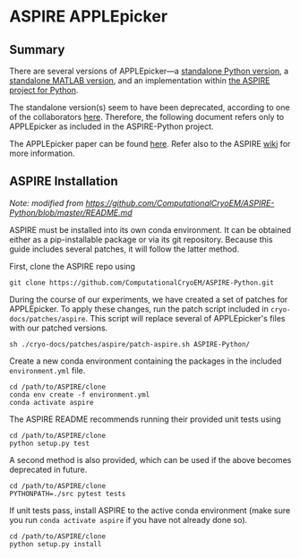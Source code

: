 # ASPIRE APPLEpicker

## Summary

There are several versions of APPLEpicker—a 
[standalone Python version](https://github.com/PrincetonUniversity/APPLEpicker-python), a 
[standalone MATLAB version](https://github.com/PrincetonUniversity/APPLEpicker), and an implementation within 
[the ASPIRE project for Python](https://github.com/ComputationalCryoEM/ASPIRE-Python).

The standalone version(s) seem to have been deprecated, according to one of the collaborators 
[here](https://github.com/PrincetonUniversity/APPLEpicker/issues/1#issuecomment-525574243). Therefore, the following 
document refers only to APPLEpicker as included in the ASPIRE-Python project.

The APPLEpicker paper can be found [here](https://doi.org/10.1016/j.jsb.2018.08.012). Refer also to the ASPIRE 
[wiki](https://computationalcryoem.github.io/ASPIRE-Python/) for more information.

## ASPIRE Installation

*Note: modified from https://github.com/ComputationalCryoEM/ASPIRE-Python/blob/master/README.md*

ASPIRE must be installed into its own conda environment. It can be obtained either as a pip-installable package or via 
its git repository. Because this guide includes several patches, it will follow the latter method.

First, clone the ASPIRE repo using 

```shell script
git clone https://github.com/ComputationalCryoEM/ASPIRE-Python.git
```

During the course of our experiments, we have created a set of patches for APPLEpicker. To apply these changes, run the 
patch script included in `cryo-docs/patches/aspire`. This script will replace several of APPLEpicker's files with our 
patched versions.

```shell script
sh ./cryo-docs/patches/aspire/patch-aspire.sh ASPIRE-Python/
```

Create a new conda environment containing the packages in the included `environment.yml` file.

```shell script
cd /path/to/ASPIRE/clone
conda env create -f environment.yml
conda activate aspire
```

The ASPIRE README recommends running their provided unit tests using

```shell script
cd /path/to/ASPIRE/clone
python setup.py test
```

A second method is also provided, which can be used if the above becomes deprecated in future.

```shell script
cd /path/to/ASPIRE/clone
PYTHONPATH=./src pytest tests
```

If unit tests pass, install ASPIRE to the active conda environment (make sure you run `conda activate aspire` if you 
have not already done so).

```shell script
cd /path/to/ASPIRE/clone
python setup.py install
```
